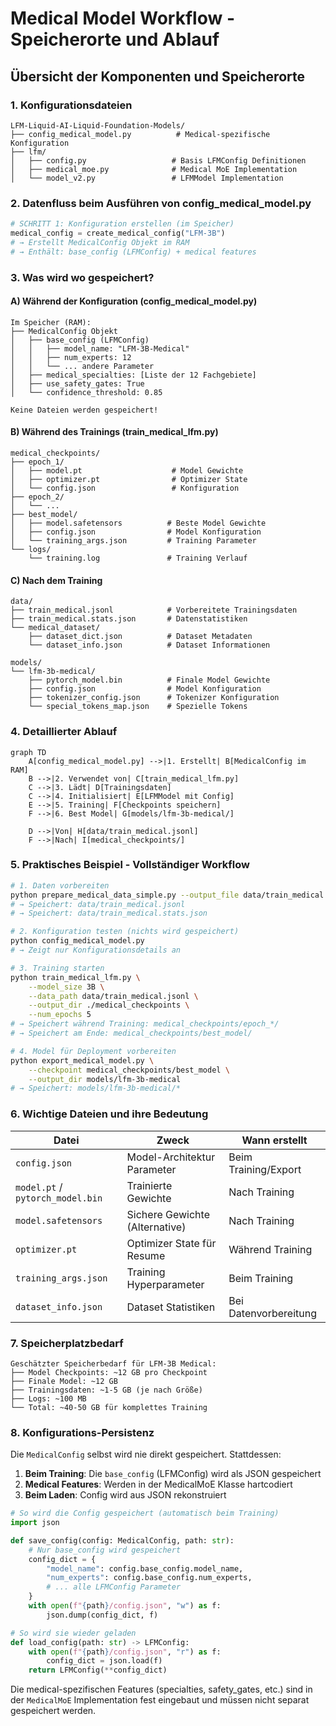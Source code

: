 # Medical Model Workflow - Speicherorte und Ablauf

## Übersicht der Komponenten und Speicherorte

### 1. **Konfigurationsdateien**

```
LFM-Liquid-AI-Liquid-Foundation-Models/
├── config_medical_model.py          # Medical-spezifische Konfiguration
├── lfm/
│   ├── config.py                   # Basis LFMConfig Definitionen
│   ├── medical_moe.py              # Medical MoE Implementation
│   └── model_v2.py                 # LFMModel Implementation
```

### 2. **Datenfluss beim Ausführen von config_medical_model.py**

```python
# SCHRITT 1: Konfiguration erstellen (im Speicher)
medical_config = create_medical_config("LFM-3B")
# → Erstellt MedicalConfig Objekt im RAM
# → Enthält: base_config (LFMConfig) + medical features
```

### 3. **Was wird wo gespeichert?**

#### A) **Während der Konfiguration** (config_medical_model.py)
```
Im Speicher (RAM):
├── MedicalConfig Objekt
│   ├── base_config (LFMConfig)
│   │   ├── model_name: "LFM-3B-Medical"
│   │   ├── num_experts: 12
│   │   └── ... andere Parameter
│   ├── medical_specialties: [Liste der 12 Fachgebiete]
│   ├── use_safety_gates: True
│   └── confidence_threshold: 0.85

Keine Dateien werden gespeichert!
```

#### B) **Während des Trainings** (train_medical_lfm.py)
```
medical_checkpoints/
├── epoch_1/
│   ├── model.pt                    # Model Gewichte
│   ├── optimizer.pt                # Optimizer State
│   └── config.json                 # Konfiguration
├── epoch_2/
│   └── ...
├── best_model/
│   ├── model.safetensors          # Beste Model Gewichte
│   ├── config.json                # Model Konfiguration
│   └── training_args.json         # Training Parameter
└── logs/
    └── training.log               # Training Verlauf
```

#### C) **Nach dem Training**
```
data/
├── train_medical.jsonl            # Vorbereitete Trainingsdaten
├── train_medical.stats.json       # Datenstatistiken
└── medical_dataset/
    ├── dataset_dict.json          # Dataset Metadaten
    └── dataset_info.json          # Dataset Informationen

models/
└── lfm-3b-medical/
    ├── pytorch_model.bin          # Finale Model Gewichte
    ├── config.json                # Model Konfiguration
    ├── tokenizer_config.json      # Tokenizer Konfiguration
    └── special_tokens_map.json    # Spezielle Tokens
```

### 4. **Detaillierter Ablauf**

```mermaid
graph TD
    A[config_medical_model.py] -->|1. Erstellt| B[MedicalConfig im RAM]
    B -->|2. Verwendet von| C[train_medical_lfm.py]
    C -->|3. Lädt| D[Trainingsdaten]
    C -->|4. Initialisiert| E[LFMModel mit Config]
    E -->|5. Training| F[Checkpoints speichern]
    F -->|6. Best Model| G[models/lfm-3b-medical/]
    
    D -->|Von| H[data/train_medical.jsonl]
    F -->|Nach| I[medical_checkpoints/]
```

### 5. **Praktisches Beispiel - Vollständiger Workflow**

```bash
# 1. Daten vorbereiten
python prepare_medical_data_simple.py --output_file data/train_medical.jsonl
# → Speichert: data/train_medical.jsonl
# → Speichert: data/train_medical.stats.json

# 2. Konfiguration testen (nichts wird gespeichert)
python config_medical_model.py
# → Zeigt nur Konfigurationsdetails an

# 3. Training starten
python train_medical_lfm.py \
    --model_size 3B \
    --data_path data/train_medical.jsonl \
    --output_dir ./medical_checkpoints \
    --num_epochs 5
# → Speichert während Training: medical_checkpoints/epoch_*/
# → Speichert am Ende: medical_checkpoints/best_model/

# 4. Model für Deployment vorbereiten
python export_medical_model.py \
    --checkpoint medical_checkpoints/best_model \
    --output_dir models/lfm-3b-medical
# → Speichert: models/lfm-3b-medical/*
```

### 6. **Wichtige Dateien und ihre Bedeutung**

| Datei | Zweck | Wann erstellt |
|-------|-------|---------------|
| `config.json` | Model-Architektur Parameter | Beim Training/Export |
| `model.pt` / `pytorch_model.bin` | Trainierte Gewichte | Nach Training |
| `model.safetensors` | Sichere Gewichte (Alternative) | Nach Training |
| `optimizer.pt` | Optimizer State für Resume | Während Training |
| `training_args.json` | Training Hyperparameter | Beim Training |
| `dataset_info.json` | Dataset Statistiken | Bei Datenvorbereitung |

### 7. **Speicherplatzbedarf**

```
Geschätzter Speicherbedarf für LFM-3B Medical:
├── Model Checkpoints: ~12 GB pro Checkpoint
├── Finale Model: ~12 GB
├── Trainingsdaten: ~1-5 GB (je nach Größe)
├── Logs: ~100 MB
└── Total: ~40-50 GB für komplettes Training
```

### 8. **Konfigurations-Persistenz**

Die `MedicalConfig` selbst wird nie direkt gespeichert. Stattdessen:

1. **Beim Training**: Die `base_config` (LFMConfig) wird als JSON gespeichert
2. **Medical Features**: Werden in der MedicalMoE Klasse hartcodiert
3. **Beim Laden**: Config wird aus JSON rekonstruiert

```python
# So wird die Config gespeichert (automatisch beim Training)
import json

def save_config(config: MedicalConfig, path: str):
    # Nur base_config wird gespeichert
    config_dict = {
        "model_name": config.base_config.model_name,
        "num_experts": config.base_config.num_experts,
        # ... alle LFMConfig Parameter
    }
    with open(f"{path}/config.json", "w") as f:
        json.dump(config_dict, f)

# So wird sie wieder geladen
def load_config(path: str) -> LFMConfig:
    with open(f"{path}/config.json", "r") as f:
        config_dict = json.load(f)
    return LFMConfig(**config_dict)
```

Die medical-spezifischen Features (specialties, safety_gates, etc.) sind in der `MedicalMoE` Implementation fest eingebaut und müssen nicht separat gespeichert werden.